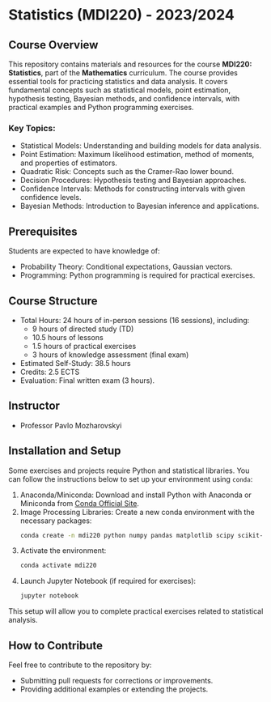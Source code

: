 # Statistics (MDI220) - 2023/2024

## Course Overview

This repository contains materials and resources for the course **MDI220: Statistics**, part of the **Mathematics** curriculum. The course provides essential tools for practicing statistics and data analysis. It covers fundamental concepts such as statistical models, point estimation, hypothesis testing, Bayesian methods, and confidence intervals, with practical examples and Python programming exercises.

### Key Topics:

- Statistical Models: Understanding and building models for data analysis.
- Point Estimation: Maximum likelihood estimation, method of moments, and properties of estimators.
- Quadratic Risk: Concepts such as the Cramer-Rao lower bound.
- Decision Procedures: Hypothesis testing and Bayesian approaches.
- Confidence Intervals: Methods for constructing intervals with given confidence levels.
- Bayesian Methods: Introduction to Bayesian inference and applications.

## Prerequisites

Students are expected to have knowledge of:
- Probability Theory: Conditional expectations, Gaussian vectors.
- Programming: Python programming is required for practical exercises.

## Course Structure

- Total Hours: 24 hours of in-person sessions (16 sessions), including:
  - 9 hours of directed study (TD)
  - 10.5 hours of lessons
  - 1.5 hours of practical exercises
  - 3 hours of knowledge assessment (final exam)
- Estimated Self-Study: 38.5 hours
- Credits: 2.5 ECTS
- Evaluation: Final written exam (3 hours).

## Instructor

- Professor Pavlo Mozharovskyi

## Installation and Setup

Some exercises and projects require Python and statistical libraries. You can follow the instructions below to set up your environment using `conda`:

1. Anaconda/Miniconda: Download and install Python with Anaconda or Miniconda from [Conda Official Site](https://docs.conda.io/en/latest/).
2. Image Processing Libraries: Create a new conda environment with the necessary packages:
   ```bash
   conda create -n mdi220 python numpy pandas matplotlib scipy scikit-learn jupyter ipykernel seaborn
   ```
3. Activate the environment:
   ```bash
   conda activate mdi220
   ```
4. Launch Jupyter Notebook (if required for exercises):
   ```bash
   jupyter notebook
   ```

This setup will allow you to complete practical exercises related to statistical analysis.

## How to Contribute

Feel free to contribute to the repository by:
- Submitting pull requests for corrections or improvements.
- Providing additional examples or extending the projects.
